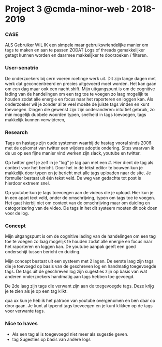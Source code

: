 # Project 3 @cmda-minor-web · 2018-2019

### CASE

ALS Gebruiker WIL IK een simpele maar gebruiksvriendelijke manier om tags te maken en aan te passen
ZODAT Logs of threads gemakkelijker getagt kunnen worden en daarmee makkelijker te doorzoeken / filteren.

### User-senatrio
De onderzoekers bij cern voeren roetinge werk uit. Dit zijn lange dagen met werk dat geconcentreerd en precies uitgevoerd moet worden. Het kan gaan om een dag maar ook een nacht shift. Mijn uitgangspunt is om de cognitive lading van de handelingen om een tag toe te voegen zo laag mogelijk te houden zodat alle energie en focus naar het raporteren en loggen kan. Als onderzoeker wil je zonder al te veel moeite de juiste tags vinden en kunt toevoegen. Dingen die gewenst zijn zijn onderanderen: intuïtief gebruik, zo min mogelijk dubbele woorden typen, snelheid in tags toevoegen, tags makkelijk kunnen verwijderen, 

### Research
Tags en hastags zijn oude systemen waarbij de hastag vooral sinds 2006 met de opkomst van twitter een wijdere adoptie ondering. Sites waarvan ik de ux op een fijne manier vind werken zijn slack, youtube en twitter.

Op twitter geef je zelf in je "log" je tag aan met een #. Hier dient de tag als context voor het bericht. Door het in de tekst editor te bouwen kun je makkelijk door typen en je bericht met alle tags uploaden naar de site. Je formulier bestaat uit één tekst veld. De weg van gedachte tot post is hierdoor extreem snel.

Op youtube kun je tags toevoegen aan de videos die je upload. Hier kun je in een apart text veld, onder de omschrijving, typen om tags toe te voegen. Het gaat hierbij niet om context van de omschrijving maar om duiding en catogorizering van de video. De tags in het dit systeem moeten dit ook doen voor de log. 


### Concept
Mijn uitgangspunt is om de cognitive lading van de handelingen om een tag toe te voegen zo laag mogelijk te houden zodat alle energie en focus naar het raporteren en loggen kan. De youtube aanpak geeft een goed onderschijt tussen bericht en duiding.

Mijn concept bestaat uit een systeem met 2 lagen. De eerste laag zijn tags die je toevoegd op basis van de geschreven log en handmatig toegevoegde tags. De tags uit de geschreven log zijn sugesties zijn op basis van wat anderen onderzoekers handmatig aan tags hebben toe gevoegd. 

De 2de laag zijn tags die verwant zijn aan de toegevoegde tags. Deze krijg je te zien als je op een tag klikt.

qua ux kun je heb ik het patroon van youtube overgenomen en ben daar op door gaan. Je kunt al typend tags toevoegen en je kunt klikken op de tags voor verwante tags.

### Nice to haves
- Als een tag al is toegevoegd niet meer als sugestie geven.
- tag Sugesties op basis van andere logs